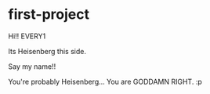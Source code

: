 # first-project

Hi!! EVERY1

Its Heisenberg this side.

Say my name!!

You're probably Heisenberg...
      You are GODDAMN RIGHT.
      :p
